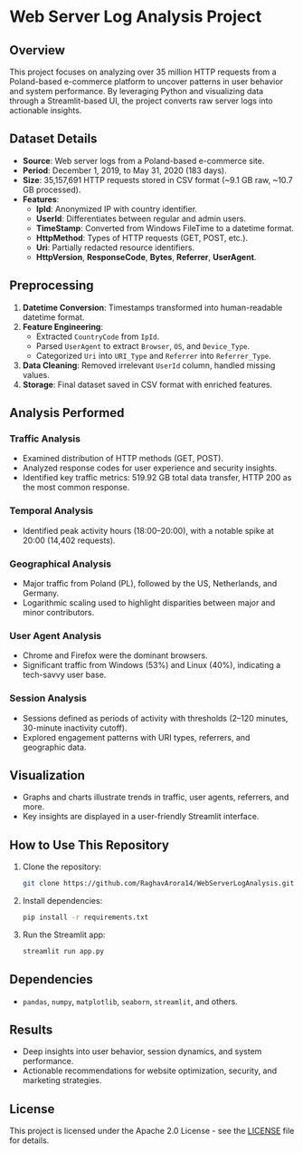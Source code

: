 
# Web Server Log Analysis Project

## Overview
This project focuses on analyzing over 35 million HTTP requests from a Poland-based e-commerce platform to uncover patterns in user behavior and system performance. By leveraging Python and visualizing data through a Streamlit-based UI, the project converts raw server logs into actionable insights.

## Dataset Details
- **Source**: Web server logs from a Poland-based e-commerce site.
- **Period**: December 1, 2019, to May 31, 2020 (183 days).
- **Size**: 35,157,691 HTTP requests stored in CSV format (~9.1 GB raw, ~10.7 GB processed).
- **Features**:
  - **IpId**: Anonymized IP with country identifier.
  - **UserId**: Differentiates between regular and admin users.
  - **TimeStamp**: Converted from Windows FileTime to a datetime format.
  - **HttpMethod**: Types of HTTP requests (GET, POST, etc.).
  - **Uri**: Partially redacted resource identifiers.
  - **HttpVersion**, **ResponseCode**, **Bytes**, **Referrer**, **UserAgent**.

## Preprocessing
1. **Datetime Conversion**: Timestamps transformed into human-readable datetime format.
2. **Feature Engineering**:
   - Extracted `CountryCode` from `IpId`.
   - Parsed `UserAgent` to extract `Browser`, `OS`, and `Device_Type`.
   - Categorized `Uri` into `URI_Type` and `Referrer` into `Referrer_Type`.
3. **Data Cleaning**: Removed irrelevant `UserId` column, handled missing values.
4. **Storage**: Final dataset saved in CSV format with enriched features.

## Analysis Performed
### Traffic Analysis
- Examined distribution of HTTP methods (GET, POST).
- Analyzed response codes for user experience and security insights.
- Identified key traffic metrics: 519.92 GB total data transfer, HTTP 200 as the most common response.

### Temporal Analysis
- Identified peak activity hours (18:00–20:00), with a notable spike at 20:00 (14,402 requests).

### Geographical Analysis
- Major traffic from Poland (PL), followed by the US, Netherlands, and Germany.
- Logarithmic scaling used to highlight disparities between major and minor contributors.

### User Agent Analysis
- Chrome and Firefox were the dominant browsers.
- Significant traffic from Windows (53%) and Linux (40%), indicating a tech-savvy user base.

### Session Analysis
- Sessions defined as periods of activity with thresholds (2–120 minutes, 30-minute inactivity cutoff).
- Explored engagement patterns with URI types, referrers, and geographic data.

## Visualization
- Graphs and charts illustrate trends in traffic, user agents, referrers, and more.
- Key insights are displayed in a user-friendly Streamlit interface.

## How to Use This Repository
1. Clone the repository:
   ```bash
   git clone https://github.com/RaghavArora14/WebServerLogAnalysis.git
   ```
2. Install dependencies:
   ```bash
   pip install -r requirements.txt
   ```
3. Run the Streamlit app:
   ```bash
   streamlit run app.py
   ```

## Dependencies
- `pandas`, `numpy`, `matplotlib`, `seaborn`, `streamlit`, and others.

## Results
- Deep insights into user behavior, session dynamics, and system performance.
- Actionable recommendations for website optimization, security, and marketing strategies.

## License
This project is licensed under the Apache 2.0 License - see the [LICENSE](LICENSE) file for details.


